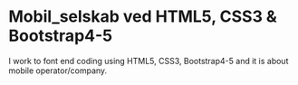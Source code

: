 # Mobil_selskab ved HTML5, CSS3 & Bootstrap4-5
I work to font end coding using HTML5, CSS3, Bootstrap4-5 and it is about mobile operator/company.
